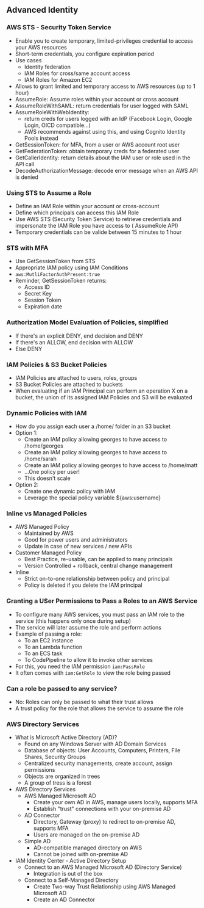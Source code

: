 ## Advanced Identity

### AWS STS - Security Token Service

- Enable you to create temporary, limited-privileges credential to access your AWS resources
- Short-term credentials, you configure expiration period
- Use cases
    - Identity federation
    - IAM Roles for cross/same account access
    - IAM Roles for Amazon EC2
- Allows to grant limited and temporary access to AWS resources (up to 1 hour)
- AssumeRole: Assume roles within your account or cross account
- AssumeRoleWithSAML: return credentials for user logged with SAML
- AssumeRoleWithWebIdentity:
    - return creds for users logged with an IdP (Facebook Login, Google Login, OICD compatible...)
    - AWS recommends against using this, and using Cognito Identity Pools instead
- GetSessionToken: for MFA, from a user or AWS account root user
- GetFederationToken: obtain temporary creds for a federated user
- GetCallerIdentity: return details about the IAM user or role used in the API call
- DecodeAuthorizationMessage: decode error message when an AWS API is denied

### Using STS to Assume a Role

- Define an IAM Role within your account or cross-account
- Define which principals can access this IAM Role
- Use AWS STS (Security Token Service) to retrieve credentials and impersonate the IAM Role you have access to (
  AssumeRole API)
- Temporary credentials can be valide between 15 minutes to 1 hour

### STS with MFA

- Use GetSessionToken from STS
- Appropriate IAM policy using IAM Conditions
- `aws:MutliFactorAuthPresent:true`
- Reminder, GetSessionToken returns:
    - Access ID
    - Secret Key
    - Session Token
    - Expiration date

### Authorization Model Evaluation of Policies, simplified

- If there's an explicit DENY, end decision and DENY
- If there's an ALLOW, end decision with ALLOW
- Else DENY

### IAM Policies & S3 Bucket Policies

- IAM Policies are attached to users, roles, groups
- S3 Bucket Policies are attached to buckets
- When evaluating if an IAM Principal can perform an operation X on a bucket,
  the union of its assigned IAM Policies and S3 will be evaluated

### Dynamic Policies with IAM

- How do you assign each user a /home/<user> folder in an S3 bucket
- Option 1:
    - Create an IAM policy allowing georges to have access to /home/georges
    - Create an IAM policy allowing georges to have access to /home/sarah
    - Create an IAM policy allowing georges to have access to /home/matt
    - ...One policy per user!
    - This doesn't scale
- Option 2:
    - Create one dynamic policy with IAM
    - Leverage the special policy variable ${aws:username}

### Inline vs Managed Policies

- AWS Managed Policy
    - Maintained by AWS
    - Good for power users and administrators
    - Update in case of new services / new APIs
- Customer Managed Policy
    - Best Practice, re-usable, can be applied to many principals
    - Version Controlled + rollback, central change management
- Inline
    - Strict on-to-one relationship between policy and principal
    - Policy is deleted if you delete the IAM principal

### Granting a USer Permissions to Pass a Roles to an AWS Service

- To configure many AWS services, you must pass an IAM role to the service (this happens only once during setup)
- The service will later assume the role and perform actions
- Example of passing a role:
    - To an EC2 instance
    - To an Lambda function
    - To an ECS task
    - To CodePipeline to allow it to invoke other services
- For this, you need the IAM permission `iam:PassRole`
- It often comes with `iam:GetRole` to view the role being passed

### Can a role be passed to any service?

- No: Roles can only be passed to what their trust allows
- A trust policy for the role that allows the service to assume the role


### AWS Directory Services

- What is Microsoft Active Directory (AD)?
  - Found on any Windows Server with AD Domain Services
  - Database of objects: User Accounts, Computers, Printers, File Shares, Security Groups
  - Centralized security managements, create account, assign permissions
  - Objects are organized in trees
  - A group of tress is a forest
- AWS Directory Services
  - AWS Managed Microsoft AD
    - Create your own AD in AWS, manage users locally, supports MFA
    - Establish "trust" connections with your on-premise AD
  - AD Connector
    - Directory, Gateway (proxy) to redirect to on-premise AD, supports MFA
    - Users are managed on the on-premise AD
  - Simple AD
    - AD-compatible managed directory on AWS
    - Cannot be joined with on-premise AD
- IAM Identity Center - Active Directory Setup
  - Connect to an AWS Managed Microsoft AD (Directory Service)
    - Integration is out of the box
  - Connect to a Self-Managed Directory
    - Create Two-way Trust Relationship using AWS Managed Microsoft AD
    - Create an AD Connector